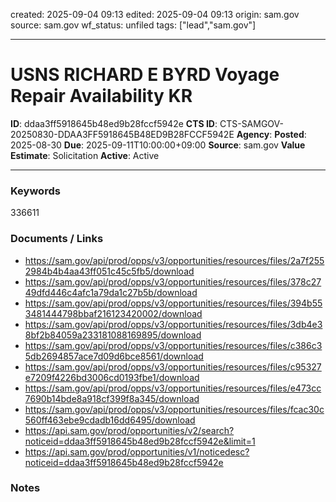 created: 2025-09-04 09:13
edited: 2025-09-04 09:13
origin: sam.gov
source: sam.gov
wf_status: unfiled
tags: ["lead","sam.gov"]

---

# USNS RICHARD E BYRD Voyage Repair Availability KR

**ID**: ddaa3ff5918645b48ed9b28fccf5942e
**CTS ID**: CTS-SAMGOV-20250830-DDAA3FF5918645B48ED9B28FCCF5942E
**Agency**: 
**Posted**: 2025-08-30
**Due**: 2025-09-11T10:00:00+09:00
**Source**: sam.gov
**Value Estimate**: Solicitation
**Active**: Active

---

### Keywords
336611

### Documents / Links
- <https://sam.gov/api/prod/opps/v3/opportunities/resources/files/2a7f2552984b4b4aa43ff051c45c5fb5/download>
- <https://sam.gov/api/prod/opps/v3/opportunities/resources/files/378c2749dfd446c4afc1a79da1c27b5b/download>
- <https://sam.gov/api/prod/opps/v3/opportunities/resources/files/394b553481444798bbaf216123420002/download>
- <https://sam.gov/api/prod/opps/v3/opportunities/resources/files/3db4e38bf2b84059a233181088169895/download>
- <https://sam.gov/api/prod/opps/v3/opportunities/resources/files/c386c35db2694857ace7d09d6bce8561/download>
- <https://sam.gov/api/prod/opps/v3/opportunities/resources/files/c95327e7209f4226bd3006cd0193fbe1/download>
- <https://sam.gov/api/prod/opps/v3/opportunities/resources/files/e473cc7690b14bde8a918cf399f8a345/download>
- <https://sam.gov/api/prod/opps/v3/opportunities/resources/files/fcac30c560ff463ebe9cdadb16dd6495/download>
- <https://api.sam.gov/prod/opportunities/v2/search?noticeid=ddaa3ff5918645b48ed9b28fccf5942e&limit=1>
- <https://api.sam.gov/prod/opportunities/v1/noticedesc?noticeid=ddaa3ff5918645b48ed9b28fccf5942e>

### Notes

